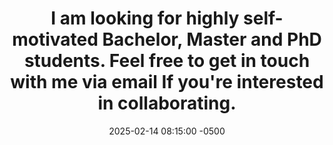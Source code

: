---
layout: news
title: "I am looking for highly self-motivated Bachelor, Master and PhD students. Feel free to get in touch with me via email If you're interested in collaborating."
date: 2025-02-14 08:15:00 -0500
---